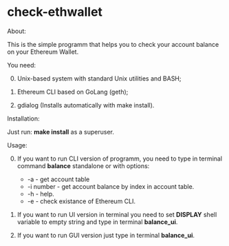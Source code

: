 # check-ethwallet
About:

This is the simple programm that helps you to check your account balance on your Ethereum Wallet. 

You need: 

0. Unix-based system with standard Unix utilities and BASH;

1. Ethereum CLI based on GoLang (geth);

2. gdialog (Installs automatically with make install).

Installation:

Just run: **make install** as a superuser.

Usage:

0. If you want to run CLI version of programm, you need to type in terminal command **balance** standalone or with options:

	* -a - get account table
	* -i number - get account balance by index in account table.
	* -h - help.
	* -e - check existance of Ethereum CLI.

1. If you want to run UI version in terminal you need to set **DISPLAY** shell variable to empty string and type in terminal **balance_ui**.

2. If you want to run GUI version just type in terminal **balance_ui**.



